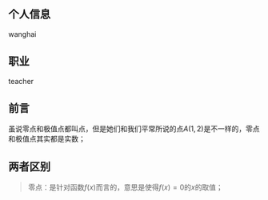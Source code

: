 ##  个人信息
wanghai
##  职业

teacher
##  前言

虽说零点和极值点都叫点，但是她们和我们平常所说的点$A(1,2)$是不一样的，零点和极值点其实都是实数；

##  两者区别

>  零点：是针对函数$f(x)$而言的，意思是使得$f(x)=0$的$x$的取值；

